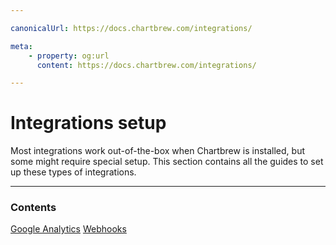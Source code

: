 ```yaml
---

canonicalUrl: https://docs.chartbrew.com/integrations/

meta: 
    - property: og:url
      content: https://docs.chartbrew.com/integrations/

---
```


# Integrations setup

Most integrations work out-of-the-box when Chartbrew is installed, but some might require special setup. This section contains all the guides to set up these types of integrations.

---

### Contents

[Google Analytics](/integrations/google-analytics)
[Webhooks](/integrations/webhooks)
